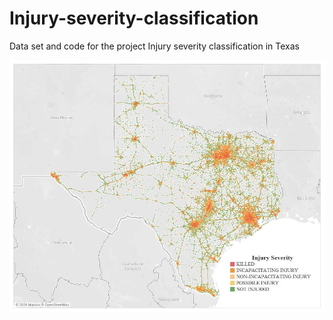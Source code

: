 # Injury-severity-classification
Data set and code for the project Injury severity classification in Texas

![Injury severity in Texas](https://github.com/duonghung86/Injury-severity-classification/blob/main/Output/Fig%201.%20Injury%20severity%20in%20Texas.jpg)
